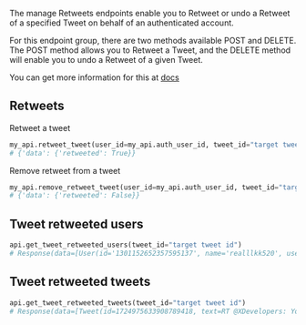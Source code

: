 The manage Retweets endpoints enable you to Retweet or undo a Retweet of a specified Tweet on behalf of an authenticated account.

For this endpoint group, there are two methods available POST and DELETE. The POST method allows you to Retweet a Tweet, and the DELETE method will enable you to undo a Retweet of a given Tweet.

You can get more information for this at [docs](https://developer.twitter.com/en/docs/twitter-api/tweets/retweets/introduction)


## Retweets

Retweet a tweet

```python
my_api.retweet_tweet(user_id=my_api.auth_user_id, tweet_id="target tweet id")
# {'data': {'retweeted': True}}
```

Remove retweet from a tweet

```python
my_api.remove_retweet_tweet(user_id=my_api.auth_user_id, tweet_id="target tweet id")
# {'data': {'retweeted': False}}
```

##  Tweet retweeted users

```python
api.get_tweet_retweeted_users(tweet_id="target tweet id")
# Response(data=[User(id='1301152652357595137', name='realllkk520', username='realllkk520')])
```

## Tweet retweeted tweets

```python
api.get_tweet_retweeted_tweets(tweet_id="target tweet id")
# Response(data=[Tweet(id=1724975633908789418, text=RT @XDevelopers: You can now monitor your usage...), Tweet(id=1724805194280730931, text=RT @XDevelopers: You can now monitor your usage...)]) 
```